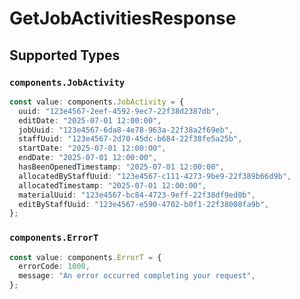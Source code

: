 # GetJobActivitiesResponse


## Supported Types

### `components.JobActivity`

```typescript
const value: components.JobActivity = {
  uuid: "123e4567-2eef-4592-9ec7-22f38d2387db",
  editDate: "2025-07-01 12:00:00",
  jobUuid: "123e4567-6da8-4e78-963a-22f38a2f69eb",
  staffUuid: "123e4567-2d70-45dc-b684-22f38fe5a25b",
  startDate: "2025-07-01 12:00:00",
  endDate: "2025-07-01 12:00:00",
  hasBeenOpenedTimestamp: "2025-07-01 12:00:00",
  allocatedByStaffUuid: "123e4567-c111-4273-9be9-22f389b66d9b",
  allocatedTimestamp: "2025-07-01 12:00:00",
  materialUuid: "123e4567-bc84-4723-9eff-22f38df9ed0b",
  editByStaffUuid: "123e4567-e590-4702-b0f1-22f38008fa9b",
};
```

### `components.ErrorT`

```typescript
const value: components.ErrorT = {
  errorCode: 1000,
  message: "An error occurred completing your request",
};
```

